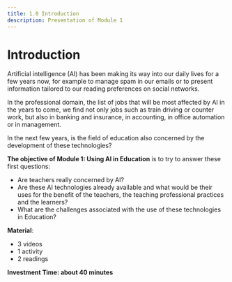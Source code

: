 ```yaml
---
title: 1.0 Introduction
description: Presentation of Module 1
---
```

# Introduction
Artificial intelligence (AI) has been making its way into our daily lives for a few years now, for example to manage spam in our emails or to present information tailored to our reading preferences on social networks.

In the professional domain, the list of jobs that will be most affected by AI in the years to come, we find not only jobs such as train driving or counter work, but also in banking and insurance, in accounting, in office automation or in management.

In the next few years, is the field of education also concerned by the development of these technologies?

**The objective of Module 1: Using AI in Education** is to try to answer these first questions:

- Are teachers really concerned by AI?
- Are these AI technologies already available and what would be their uses for the benefit of the teachers, the teaching professional practices and the learners?
- What are the challenges associated with the use of these technologies in Education?

**Material**:

- 3 videos
- 1 activity
- 2 readings

**Investment Time: about 40 minutes**
